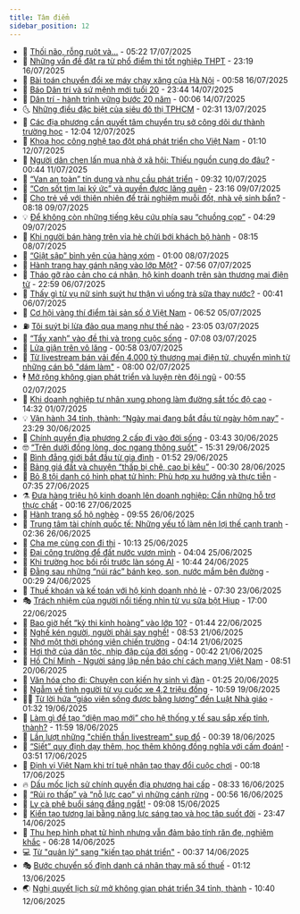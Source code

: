```yaml
---
title: Tâm điểm
sidebar_position: 12
---
```


<!-- dantri-tam-diem:START -->
- 🚦 [Thối não, rỗng ruột và...](https://dantri.com.vn/tam-diem/thoi-nao-rong-ruot-va-20250717100935499.htm) - 05:22 17/07/2025
- 🫶 [Những vấn đề đặt ra từ phổ điểm thi tốt nghiệp THPT](https://dantri.com.vn/tam-diem/nhung-van-de-dat-ra-tu-pho-diem-thi-tot-nghiep-thpt-20250716074358024.htm) - 23:19 16/07/2025
- 🦏 [Bài toán chuyển đổi xe máy chạy xăng của Hà Nội](https://dantri.com.vn/tam-diem/bai-toan-chuyen-doi-xe-may-chay-xang-cua-ha-noi-20250715095135843.htm) - 00:58 16/07/2025
- 🧰 [Báo Dân trí và sứ mệnh mới tuổi 20](https://dantri.com.vn/tam-diem/bao-dan-tri-va-su-menh-moi-tuoi-20-20250715064357964.htm) - 23:44 14/07/2025
- 🙉 [Dân trí - hành trình vững bước 20 năm](https://dantri.com.vn/tam-diem/dan-tri-hanh-trinh-vung-buoc-20-nam-20250714070609202.htm) - 00:06 14/07/2025
- 🌜 [Những điều đặc biệt của siêu đô thị TPHCM](https://dantri.com.vn/tam-diem/nhung-dieu-dac-biet-cua-sieu-do-thi-tphcm-20250712231503197.htm) - 02:31 13/07/2025
- 🤔 [Các địa phương cần quyết tâm chuyển trụ sở công dôi dư thành trường học](https://dantri.com.vn/tam-diem/cac-dia-phuong-can-quyet-tam-chuyen-tru-so-cong-doi-du-thanh-truong-hoc-20250711180311591.htm) - 12:04 12/07/2025
- 🤩 [Khoa học công nghệ tạo đột phá phát triển cho Việt Nam](https://dantri.com.vn/tam-diem/khoa-hoc-cong-nghe-tao-dot-pha-phat-trien-cho-viet-nam-20250711181533511.htm) - 01:10 12/07/2025
- 🦅 [Người dân chen lấn mua nhà ở xã hội: Thiếu nguồn cung do đâu?](https://dantri.com.vn/tam-diem/nguoi-dan-chen-lan-mua-nha-o-xa-hoi-thieu-nguon-cung-do-dau-20250711064245967.htm) - 00:44 11/07/2025
- 💫 [“Van an toàn” tín dụng và nhu cầu phát triển](https://dantri.com.vn/tam-diem/van-an-toan-tin-dung-va-nhu-cau-phat-trien-20250710161438612.htm) - 09:32 10/07/2025
- 🤗 [“Cơn sốt tìm lại ký ức” và quyền được lãng quên](https://dantri.com.vn/tam-diem/con-sot-tim-lai-ky-uc-va-quyen-duoc-lang-quen-20250710061557527.htm) - 23:16 09/07/2025
- 🫶 [Cho trẻ về với thiên nhiên để trải nghiệm muỗi đốt, nhà vệ sinh bẩn?](https://dantri.com.vn/tam-diem/cho-tre-ve-voi-thien-nhien-de-trai-nghiem-muoi-dot-nha-ve-sinh-ban-20250709123714062.htm) - 08:18 09/07/2025
- 💡 [Để không còn những tiếng kêu cứu phía sau “chuồng cọp”](https://dantri.com.vn/tam-diem/de-khong-con-nhung-tieng-keu-cuu-phia-sau-chuong-cop-20250709112902108.htm) - 04:29 09/07/2025
- 🌮 [Khi người bán hàng trên vỉa hè chửi bới khách bộ hành](https://dantri.com.vn/tam-diem/khi-nguoi-ban-hang-tren-via-he-chui-boi-khach-bo-hanh-20250708151527011.htm) - 08:15 08/07/2025
- 🌊 [“Giật sập” bình yên của hàng xóm](https://dantri.com.vn/tam-diem/giat-sap-binh-yen-cua-hang-xom-20250708080020719.htm) - 01:00 08/07/2025
- 👹 [Hành trang hay gánh nặng vào lớp Một?](https://dantri.com.vn/tam-diem/hanh-trang-hay-ganh-nang-vao-lop-mot-20250707145648898.htm) - 07:56 07/07/2025
- 🤩 [Tháo gỡ rào cản cho cá nhân, hộ kinh doanh trên sàn thương mại điện tử](https://dantri.com.vn/tam-diem/thao-go-rao-can-cho-ca-nhan-ho-kinh-doanh-tren-san-thuong-mai-dien-tu-20250706132212108.htm) - 22:59 06/07/2025
- 💄 [Thấy gì từ vụ nữ sinh suýt hư thận vì uống trà sữa thay nước?](https://dantri.com.vn/tam-diem/thay-gi-tu-vu-nu-sinh-suyt-hu-than-vi-uong-tra-sua-thay-nuoc-20250705114137859.htm) - 00:41 06/07/2025
- 🦣 [Cơ hội vàng thí điểm tài sản số ở Việt Nam](https://dantri.com.vn/tam-diem/co-hoi-vang-thi-diem-tai-san-so-o-viet-nam-20250704170745574.htm) - 06:52 05/07/2025
- ⛽️ [Tôi suýt bị lừa đảo qua mạng như thế nào](https://dantri.com.vn/tam-diem/toi-suyt-bi-lua-dao-qua-mang-nhu-the-nao-20250704060545208.htm) - 23:05 03/07/2025
- 🌁 [“Tẩy xanh” vào đề thi và trong cuộc sống](https://dantri.com.vn/tam-diem/tay-xanh-vao-de-thi-va-trong-cuoc-song-20250703140807637.htm) - 07:08 03/07/2025
- 🥳 [Lửa giận trên vô lăng](https://dantri.com.vn/tam-diem/lua-gian-tren-vo-lang-20250703072854532.htm) - 00:58 03/07/2025
- 🧐 [Từ livestream bán vải đến 4.000 tỷ thương mại điện tử, chuyển mình từ những cán bộ &quot;dám làm&quot;](https://dantri.com.vn/tam-diem/tu-livestream-ban-vai-den-4000-ty-thuong-mai-dien-tu-chuyen-minh-tu-nhung-can-bo-dam-lam-20250702143916011.htm) - 08:00 02/07/2025
- 🕴 [Mở rộng không gian phát triển và luyện rèn đội ngũ](https://dantri.com.vn/tam-diem/mo-rong-khong-gian-phat-trien-va-luyen-ren-doi-ngu-20250702074932587.htm) - 00:55 02/07/2025
- 🥳 [Khi doanh nghiệp tư nhân xung phong làm đường sắt tốc độ cao](https://dantri.com.vn/tam-diem/khi-doanh-nghiep-tu-nhan-xung-phong-lam-duong-sat-toc-do-cao-20250701213224964.htm) - 14:32 01/07/2025
- 💡 [Vận hành 34 tỉnh, thành: “Ngày mai đang bắt đầu từ ngày hôm nay”](https://dantri.com.vn/tam-diem/van-hanh-34-tinh-thanh-ngay-mai-dang-bat-dau-tu-ngay-hom-nay-20250701062855995.htm) - 23:29 30/06/2025
- 🦣 [Chính quyền địa phương 2 cấp đi vào đời sống](https://dantri.com.vn/tam-diem/chinh-quyen-dia-phuong-2-cap-di-vao-doi-song-20250630070533481.htm) - 03:43 30/06/2025
- 🤓 [“Trên dưới đồng lòng, dọc ngang thông suốt”](https://dantri.com.vn/tam-diem/tren-duoi-dong-long-doc-ngang-thong-suot-20250629222823832.htm) - 15:31 29/06/2025
- 🤭 [Bình đẳng giới bắt đầu từ gia đình](https://dantri.com.vn/tam-diem/binh-dang-gioi-bat-dau-tu-gia-dinh-20250628121124417.htm) - 01:52 29/06/2025
- 🌮 [Bảng giá đất và chuyện “thấp bị chê, cao bị kêu”](https://dantri.com.vn/tam-diem/bang-gia-dat-va-chuyen-thap-bi-che-cao-bi-keu-20250627161908828.htm) - 00:30 28/06/2025
- 🗽 [Bỏ 8 tội danh có hình phạt tử hình: Phù hợp xu hướng và thực tiễn](https://dantri.com.vn/tam-diem/bo-8-toi-danh-co-hinh-phat-tu-hinh-phu-hop-xu-huong-va-thuc-tien-20250627143520723.htm) - 07:35 27/06/2025
- ⚗️ [Đưa hàng triệu hộ kinh doanh lên doanh nghiệp: Cần những hỗ trợ thực chất](https://dantri.com.vn/tam-diem/dua-hang-trieu-ho-kinh-doanh-len-doanh-nghiep-can-nhung-ho-tro-thuc-chat-20250626214028668.htm) - 00:16 27/06/2025
- 🥰 [Hành trang sổ hộ nghèo](https://dantri.com.vn/tam-diem/hanh-trang-so-ho-ngheo-20250626125637291.htm) - 09:55 26/06/2025
- 🚀 [Trung tâm tài chính quốc tế: Những yếu tố làm nên lợi thế cạnh tranh](https://dantri.com.vn/tam-diem/trung-tam-tai-chinh-quoc-te-nhung-yeu-to-lam-nen-loi-the-canh-tranh-20250626072008666.htm) - 02:36 26/06/2025
- 🎊 [Cha mẹ cùng con đi thi](https://dantri.com.vn/tam-diem/cha-me-cung-con-di-thi-20250625171327845.htm) - 10:13 25/06/2025
- 🦣 [Đại công trường để đất nước vươn mình](https://dantri.com.vn/tam-diem/dai-cong-truong-de-dat-nuoc-vuon-minh-20250625094542488.htm) - 04:04 25/06/2025
- 🎃 [Khi trường học bối rối trước làn sóng AI](https://dantri.com.vn/tam-diem/khi-truong-hoc-boi-roi-truoc-lan-song-ai-20250624145159670.htm) - 10:44 24/06/2025
- 💂 [Đằng sau những “núi rác” bánh kẹo, son, nước mắm bên đường](https://dantri.com.vn/tam-diem/dang-sau-nhung-nui-rac-banh-keo-son-nuoc-mam-ben-duong-20250623211614133.htm) - 00:29 24/06/2025
- 🦒 [Thuế khoán và kế toán với hộ kinh doanh nhỏ lẻ](https://dantri.com.vn/tam-diem/thue-khoan-va-ke-toan-voi-ho-kinh-doanh-nho-le-20250622185656518.htm) - 07:30 23/06/2025
- 🎭 [Trách nhiệm của người nổi tiếng nhìn từ vụ sữa bột Hiup](https://dantri.com.vn/tam-diem/trach-nhiem-cua-nguoi-noi-tieng-nhin-tu-vu-sua-bot-hiup-20250622190524154.htm) - 17:00 22/06/2025
- 📝 [Bao giờ hết “kỳ thi kinh hoàng” vào lớp 10?](https://dantri.com.vn/tam-diem/bao-gio-het-ky-thi-kinh-hoang-vao-lop-10-20250622084445618.htm) - 01:44 22/06/2025
- 🦄 [Nghề kén người, người phải say nghề!](https://dantri.com.vn/tam-diem/nghe-ken-nguoi-nguoi-phai-say-nghe-20250621155322328.htm) - 08:53 21/06/2025
- 🚀 [Nhớ một thời phóng viên chiến trường](https://dantri.com.vn/tam-diem/nho-mot-thoi-phong-vien-chien-truong-20250621111422094.htm) - 04:14 21/06/2025
- 💂 [Hơi thở của dân tộc, nhịp đập của đời sống](https://dantri.com.vn/tam-diem/hoi-tho-cua-dan-toc-nhip-dap-cua-doi-song-20250621074041831.htm) - 00:42 21/06/2025
- 👀 [Hồ Chí Minh - Người sáng lập nền báo chí cách mạng Việt Nam](https://dantri.com.vn/tam-diem/ho-chi-minh-nguoi-sang-lap-nen-bao-chi-cach-mang-viet-nam-20250620155146853.htm) - 08:51 20/06/2025
- 🚦 [Văn hóa cho đi: Chuyện con kiến hy sinh vì đàn](https://dantri.com.vn/tam-diem/van-hoa-cho-di-chuyen-con-kien-hy-sinh-vi-dan-20250619180948138.htm) - 01:25 20/06/2025
- 💃 [Ngẫm về tình người từ vụ cuốc xe 4,2 triệu đồng](https://dantri.com.vn/tam-diem/ngam-ve-tinh-nguoi-tu-vu-cuoc-xe-42-trieu-dong-20250619175802645.htm) - 10:59 19/06/2025
- 🧑‍💻 [Từ lời hứa “giáo viên sống được bằng lương” đến Luật Nhà giáo](https://dantri.com.vn/tam-diem/tu-loi-hua-giao-vien-song-duoc-bang-luong-den-luat-nha-giao-20250618215943846.htm) - 01:32 19/06/2025
- 🥰 [Làm gì để tạo “diện mạo mới” cho hệ thống y tế sau sắp xếp tỉnh, thành?](https://dantri.com.vn/tam-diem/lam-gi-de-tao-dien-mao-moi-cho-he-thong-y-te-sau-sap-xep-tinh-thanh-20250618161849101.htm) - 11:59 18/06/2025
- 🥳 [Lần lượt những &quot;chiến thần livestream&quot; sụp đổ](https://dantri.com.vn/tam-diem/lan-luot-nhung-chien-than-livestream-sup-do-20250618073911022.htm) - 00:39 18/06/2025
- 🥳 [“Siết” quy định dạy thêm, học thêm không đồng nghĩa với cấm đoán!](https://dantri.com.vn/tam-diem/siet-quy-dinh-day-them-hoc-them-khong-dong-nghia-voi-cam-doan-20250617105057397.htm) - 03:51 17/06/2025
- 🎉 [Định vị Việt Nam khi trí tuệ nhân tạo thay đổi cuộc chơi](https://dantri.com.vn/tam-diem/dinh-vi-viet-nam-khi-tri-tue-nhan-tao-thay-doi-cuoc-choi-20250617071755869.htm) - 00:18 17/06/2025
- 🔥 [Dấu mốc lịch sử chính quyền địa phương hai cấp](https://dantri.com.vn/tam-diem/dau-moc-lich-su-chinh-quyen-dia-phuong-hai-cap-20250616153311599.htm) - 08:33 16/06/2025
- 🥸 [“Rủi ro thấp” và “nỗ lực cao” vì những cánh rừng](https://dantri.com.vn/tam-diem/rui-ro-thap-va-no-luc-cao-vi-nhung-canh-rung-20250616075642696.htm) - 00:56 16/06/2025
- 💯 [Ly cà phê buổi sáng đắng ngắt!](https://dantri.com.vn/tam-diem/ly-ca-phe-buoi-sang-dang-ngat-20250615141819922.htm) - 09:08 15/06/2025
- 🦏 [Kiến tạo tương lai bằng năng lực sáng tạo và học tập suốt đời](https://dantri.com.vn/tam-diem/kien-tao-tuong-lai-bang-nang-luc-sang-tao-va-hoc-tap-suot-doi-20250613195456226.htm) - 23:47 14/06/2025
- 👹 [Thu hẹp hình phạt tử hình nhưng vẫn đảm bảo tính răn đe, nghiêm khắc](https://dantri.com.vn/tam-diem/thu-hep-hinh-phat-tu-hinh-nhung-van-dam-bao-tinh-ran-de-nghiem-khac-20250614131715716.htm) - 06:28 14/06/2025
- 💻 [Từ &quot;quản lý&quot; sang &quot;kiến tạo phát triển&quot;](https://dantri.com.vn/tam-diem/tu-quan-ly-sang-kien-tao-phat-trien-20250614073743135.htm) - 00:37 14/06/2025
- 🎭 [Bước chuyển số định danh cá nhân thay mã số thuế](https://dantri.com.vn/tam-diem/buoc-chuyen-so-dinh-danh-ca-nhan-thay-ma-so-thue-20250613081202769.htm) - 01:12 13/06/2025
- 🌏 [Nghị quyết lịch sử mở không gian phát triển 34 tỉnh, thành](https://dantri.com.vn/tam-diem/nghi-quyet-lich-su-mo-khong-gian-phat-trien-34-tinh-thanh-20250612161557037.htm) - 10:40 12/06/2025<!-- dantri-tam-diem:END -->
